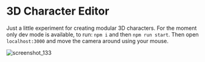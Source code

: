 # 3D Character Editor
Just a little experiment for creating modular 3D characters.
For the moment only dev mode is available, to run: `npm i` and then `npm run start`.
Then open `localhost:3000` and move the camera around using your mouse.

![screenshot_133](https://github.com/namelivia/3d-characters-monorepo/assets/1571416/ce26c11a-8ca2-4fb1-84a2-4da9de7bc84d)
